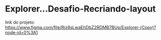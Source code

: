 # Explorer...Desafio-Recriando-layout
link do projeto:
https://www.figma.com/file/Rjz8sLwaEhDbZ2RDMB7BUp/Explorer-(Copy)?node-id=0%3A1
